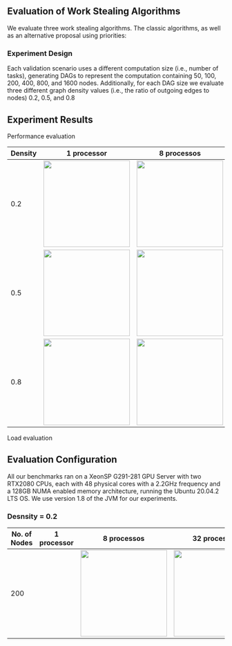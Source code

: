## Evaluation of Work Stealing Algorithms

We evaluate three work stealing algorithms. The classic algorithms, as well as an alternative proposal using priorities:


### Experiment Design

Each validation scenario uses a different computation size (i.e., number of tasks), generating DAGs to represent the computation containing 50, 100, 200, 400, 800, and 1600 nodes. Additionally, for each DAG size we evaluate three different graph density values (i.e., the ratio of outgoing edges to nodes) 0.2, 0.5, and 0.8


## Experiment Results

Performance evaluation

  Density | 1 processor | 8 processos | 32 processors | 96 processor 
 ------------- | ------------- | ------------- | ------------- | ------------- 
 0.2  | <img src="https://github.com/FLAGlab/WorkStealingAlgorithms/blob/gh-pages/img/all_02_1.png" width="200" height="200"> |   <img src="https://github.com/FLAGlab/WorkStealingAlgorithms/blob/gh-pages/img/all_02_8.png" width="200" height="200"> | <img src="https://github.com/FLAGlab/WorkStealingAlgorithms/blob/gh-pages/img/all_02_32.png" width="200" height="200"> | <img src="https://github.com/FLAGlab/WorkStealingAlgorithms/blob/gh-pages/img/all_02_96.png" width="200" height="200">
 0.5  | <img src="https://github.com/FLAGlab/WorkStealingAlgorithms/blob/gh-pages/img/all_05_1.png" width="200" height="200">  | <img src="https://github.com/FLAGlab/WorkStealingAlgorithms/blob/gh-pages/img/all_05_8.png" width="200" height="200"> | <img src="https://github.com/FLAGlab/WorkStealingAlgorithms/blob/gh-pages/img/all_05_32.png" width="200" height="200"> | <img src="https://github.com/FLAGlab/WorkStealingAlgorithms/blob/gh-pages/img/all_05_96.png" width="200" height="200">
 0.8  | <img src="https://github.com/FLAGlab/WorkStealingAlgorithms/blob/gh-pages/img/all_08_1.png" width="200" height="200"> |  <img src="https://github.com/FLAGlab/WorkStealingAlgorithms/blob/gh-pages/img/all_08_8.png" width="200" height="200">| <img src="https://github.com/FLAGlab/WorkStealingAlgorithms/blob/gh-pages/img/all_08_32.png" width="200" height="200"> | <img src="https://github.com/FLAGlab/WorkStealingAlgorithms/blob/gh-pages/img/all_08_96.png" width="200" height="200">


Load evaluation


## Evaluation Configuration

All our benchmarks ran on a XeonSP G291-281 GPU Server with two RTX2080 CPUs, each with 48 physical cores with a 2.2GHz frequency and a 128GB NUMA enabled memory architecture, running the Ubuntu 20.04.2 LTS OS. We use version 1.8 of the JVM for our experiments.

### Desnsity = 0.2
No. of  Nodes | 1 processor | 8 processos | 32 processors | 96 processor
 ------------- | ------------- | ------------- | ------------- | ------------- 
200 |  | <img src="https://github.com/FLAGlab/WorkStealingAlgorithms/blob/gh-pages/img/load_02_8_200.png" width="200" height="200"> | <img src="https://github.com/FLAGlab/WorkStealingAlgorithms/blob/gh-pages/img/load_02_32_200.png" width="200" height="200"> |
